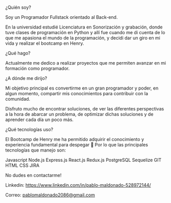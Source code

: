 ¿Quién soy?

Soy un Programador Fullstack orientado al Back-end.

En la universidad estudié Licenciatura en Sonorización y grabación, donde tuve clases de programación en Python y allí fue cuando me di cuenta de lo que me apasiona el mundo de la programación, y decidi dar un giro en mi vida y realizar el bootcamp en Henry.

¿Qué hago?

Actualmente me dedico a realizar proyectos que me permiten avanzar en mi formación como programador.

¿A dónde me dirijo?

Mi objetivo principal es convertirme en un gran programador y poder, en algun momento, compartir mis conocimientos para contribuir con la comunidad.

Disfruto mucho de encontrar soluciones, de ver las diferentes perspectivas a la hora de abarcar un problema, de optimizar dichas soluciones y de aprender cada día un poco más.

¿Qué tecnologías uso?

El Bootcamp de Henry me ha permitido adquirir el conocimiento y experiencia fundamental para despegar 🚀 Por lo que las principales tecnologías que manejo son:

Javascript Node.js Express.js React.js Redux.js PostgreSQL Sequelize GIT HTML CSS JIRA

No dudes en contactarme!

Linkedin: https://www.linkedin.com/in/pablo-maldonado-528972144/

Correo: pablomaldonado2086@gmail.com
